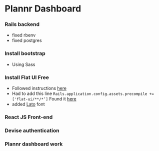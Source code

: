 Plannr Dashboard
================

### Rails backend
- fixed rbenv
- fixed postgres

### Install bootstrap
- Using Sass

### Install Flat UI Free
- Followed instructions [here](https://github.com/wingrunr21/flat-ui-sass)
- Had to add this line
`Rails.application.config.assets.precompile += ['flat-ui/**/*’]`
Found it [here](https://github.com/wingrunr21/flat-ui-sass/issues/35)
- added [Lato](https://www.google.com/fonts/specimen/Lato) font

### React JS Front-end


### Devise authentication


### Plannr dashboard work

